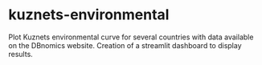 # kuznets-environmental

Plot Kuznets environmental curve for several countries with data available on the DBnomics website.
Creation of a streamlit dashboard to display results.